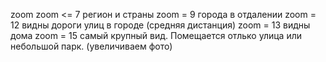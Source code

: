 zoom
  zoom <= 7 регион и страны
  zoom = 9 города в отдалении
  zoom = 12 видны дороги улиц в городе (средняя дистанция)
  zoom = 13 видны дома
  zoom = 15 самый крупный вид. Помещается отлько улица или небольшой парк. (увеличиваем фото)